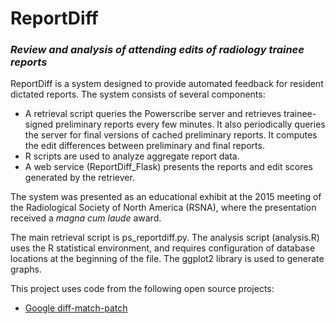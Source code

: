 # ReportDiff

### *Review and analysis of attending edits of radiology trainee reports*
 
ReportDiff is a system designed to provide automated feedback for resident dictated reports.  The system consists of several components:

* A retrieval script queries the Powerscribe server and retrieves trainee-signed preliminary reports every few minutes.  It also periodically queries the server for final versions of cached preliminary reports.  It computes the edit differences between preliminary and final reports.
* R scripts are used to analyze aggregate report data.
* A web service (ReportDiff_Flask) presents the reports and edit scores generated by the retriever.

The system was presented as an educational exhibit at the 2015 meeting of the Radiological Society of North America (RSNA), where the presentation received a *magna cum laude* award.

The main retrieval script is ps_reportdiff.py.  The analysis script (analysis.R) uses the R statistical environment, and requires configuration of database locations at the beginning of the file.  The ggplot2 library is used to generate graphs.

This project uses code from the following open source projects:

* [Google diff-match-patch](https://github.com/google/diff-match-patch)
